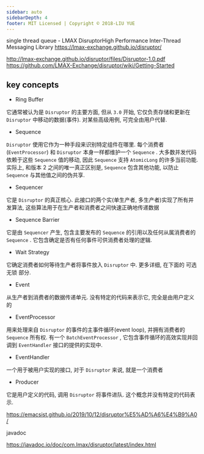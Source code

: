 ```yaml
---
sidebar: auto
sidebarDepth: 4
footer: MIT Licensed | Copyright © 2018-LIU YUE
---
```


single thread queue - LMAX DisruptorHigh Performance Inter-Thread Messaging Library 
https://lmax-exchange.github.io/disruptor/

http://lmax-exchange.github.io/disruptor/files/Disruptor-1.0.pdf
https://github.com/LMAX-Exchange/disruptor/wiki/Getting-Started

## key concepts

+ Ring Buffer

它通常被认为是 `Disruptor` 的主要方面, 但从 `3.0` 开始, 它仅负责存储和更新在 `Disruptor` 中移动的数据(事件). 对某些高级用例, 可完全由用户代替.

+ Sequence

`Disruptor` 使用它作为一种手段来识别特定组件在哪里. 每个消费者 (`EventProcessor`) 和 `Disruptor` 本身一样都维护一个 `Sequence` . 大多数并发代码依赖于这些 `Sequence` 值的移动, 因此 `Sequence` 支持 `AtomicLong` 的许多当前功能. 实际上, 和版本 2 之间的唯一真正区别是, `Sequence` 包含其他功能, 以防止 `Sequence` 与其他值之间的伪共享.

+ Sequencer

它是 `Disruptor` 的真正核心. 此接口的两个实(单生产者, 多生产者)实现了所有并发算法, 这些算法用于在生产者和消费者之间快速正确地传递数据

+ Sequence Barrier

它是由 `Sequencer` 产生, 包含主要发布的 `Sequence` 的引用以及任何从属消费者的 `Sequence` . 它包含确定是否有任何事件可供消费者处理的逻辑.

+ Wait Strategy

它确定消费者如何等待生产者将事件放入 `Disruptor` 中. 更多详细, 在下面的 可选无锁 部分.

+ Event

从生产者到消费者的数据传递单元. 没有特定的代码来表示它, 完全是由用户定义的

+ EventProcessor

用来处理来自 `Disruptor` 的事件的主事件循环(event loop), 并拥有消费者的 `Sequence` 所有权. 有一个  `BatchEventProcessor` , 它包含事件循环的高效实现并回调到 `EventHandler` 接口的提供的实现中.

+ EventHandler

一个用于被用户实现的接口, 对于 `Disruptor` 来说, 就是一个消费者

+ Producer

它是用户定义的代码, 调用 `Disruptor` 将事件进队. 这个概念并没有特定的代码表示.

https://emacsist.github.io/2019/10/12/disruptor%E5%AD%A6%E4%B9%A0/



javadoc

https://javadoc.io/doc/com.lmax/disruptor/latest/index.html

<disqus/>